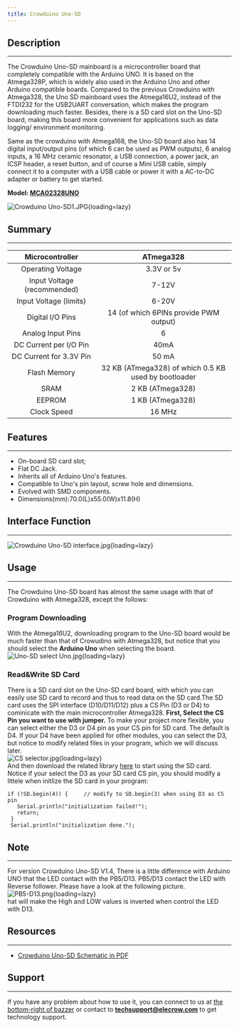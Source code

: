 ```yaml
---
title: Crowduino Uno-SD
---
```


## Description
-----------

The Crowduino Uno-SD mainboard is a microcontroller board that completely compatible with the Arduino UNO. It is based on the Atmega328P, which is widely also used in the Arduino Uno and other Arduino compatible boards. Compared to the previous Crowduino with Atmega328, the Uno SD mainboard uses the Atmega16U2, instead of the FTDI232 for the USB2UART conversation, which makes the program downloading much faster. Besides, there is a SD card slot on the Uno-SD board, making this board more convenient for applications such as data logging/ environment monitoring.

Same as the crowduino with Atmega168, the Uno-SD board also has 14 digital input/output pins (of which 6 can be used as PWM outputs), 6 analog inputs, a 16 MHz ceramic resonator, a USB connection, a power jack, an ICSP header, a reset button, and of course a Mini USB cable, simply connect it to a computer with a USB cable or power it with a AC-to-DC adapter or battery to get started.

**Model: [MCA02328UNO](https://www.elecrow.com/crowduino-unosd-v15-p-840.html)**

![Crowduino Uno-SD1.JPG](https://wiki.elecrow.com/images/thumb/9/9d/Crowduino_Uno-SD1.JPG/600px-Crowduino_Uno-SD1.JPG){loading=lazy}

## Summary
-------

| **Microcontroller** | **ATmega328** |
|:-:|:-:|
| Operating Voltage | 3.3V or 5v |
| Input Voltage (recommended) | 7-12V |
| Input Voltage (limits) | 6-20V |
| Digital I/O Pins | 14 (of which 6PINs provide PWM output) |
| Analog Input Pins | 6 |
| DC Current per I/O Pin | 40mA |
| DC Current for 3.3V Pin | 50 mA |
| Flash Memory | 32 KB (ATmega328) of which 0.5 KB used by bootloader |
| SRAM | 2 KB (ATmega328) |
| EEPROM | 1 KB (ATmega328) |
| Clock Speed | 16 MHz |

## Features
--------

- On-board SD card slot;
- Flat DC Jack.
- Inherits all of Arduino Uno's features.
- Compatible to Uno's pin layout, screw hole and dimensions.
- Evolved with SMD components.
- Dimensions(mm):70.0(L)x55.0(W)x11.8(H)

## Interface Function
------------------

![Crowduino Uno-SD interface.jpg](https://wiki.elecrow.com/images/8/83/Crowduino_Uno-SD_interface.jpg){loading=lazy}

## Usage
-----

The Crowduino Uno-SD board has almost the same usage with that of Crowduino with Atmega328, except the follows:

### **Program Downloading**

With the Atmega16U2, downloading program to the Uno-SD board would be much faster than that of Crowudino with Atmega328, but notice that you should select the **Arduino Uno** when selecting the board.
![Uno-SD select Uno.jpg](https://wiki.elecrow.com/images/b/b9/Uno-SD_select_Uno.jpg){loading=lazy}

### **Read&amp;Write SD Card**

There is a SD card slot on the Uno-SD card board, with which you can easily use SD card to record and thus to read data on the SD card.The SD card uses the SPI interface (D10/D11/D12) plus a CS Pin (D3 or D4) to cominicate with the main microcontroller Atmega328. **First, Select the CS Pin you want to use with jumper.** To make your project more flexible, you can select either the D3 or D4 pin as your CS pin for SD card. The default is D4. If your D4 have been applied for other modules, you can select the D3, but notice to modify related files in your program, which we will discuss later.  
![CS selector.jpg](https://wiki.elecrow.com/images/thumb/a/a0/CS_selector.jpg/500px-CS_selector.jpg){loading=lazy}  
And then download the related library [here](../Shield/wireless-sdshield.md#software) to start using the SD card. Notice if your select the D3 as your SD card CS pin, you should modify a littele when initlize the SD card in your program:

```
if (!SD.begin(4)) {     // modify to SD.begin(3) when using D3 as CS pin
   Serial.println("initialization failed!");
   return;
 }
 Serial.println("initialization done.");
```

## Note
----

For version Crowduino Uno-SD V1.4, There is a little difference with Arduino UNO that the LED contact with the PB5/D13. PB5/D13 contact the LED with Reverse follower. Please have a look at the following picture.   
![PB5-D13.png](https://wiki.elecrow.com/images/7/70/PB5-D13.png){loading=lazy}  
hat will make the High and LOW values is inverted when control the LED with D13.

## Resources
---------

- [Crowduino Uno-SD Schematic in PDF ](https://wiki.elecrow.com/images/0/06/Crowduino_Uno-SD.pdf)

## Support
-------

If you have any problem about how to use it, you can connect to us at [the bottom-right of bazzer](http://www.elecrow.com/) or contact to **techsupport@elecrow.com** to get technology support.